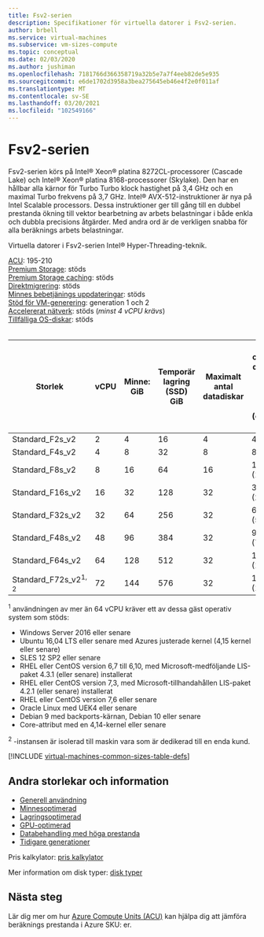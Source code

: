 ```yaml
---
title: Fsv2-serien
description: Specifikationer för virtuella datorer i Fsv2-serien.
author: brbell
ms.service: virtual-machines
ms.subservice: vm-sizes-compute
ms.topic: conceptual
ms.date: 02/03/2020
ms.author: jushiman
ms.openlocfilehash: 7181766d366358719a32b5e7a7f4eeb82de5e935
ms.sourcegitcommit: e6de1702d3958a3bea275645eb46e4f2e0f011af
ms.translationtype: MT
ms.contentlocale: sv-SE
ms.lasthandoff: 03/20/2021
ms.locfileid: "102549166"
---
```

# <a name="fsv2-series"></a>Fsv2-serien

Fsv2-serien körs på Intel® Xeon® platina 8272CL-processorer (Cascade Lake) och Intel® Xeon® platina 8168-processorer (Skylake). Den har en hållbar alla kärnor för Turbo Turbo klock hastighet på 3,4 GHz och en maximal Turbo frekvens på 3,7 GHz. Intel® AVX-512-instruktioner är nya på Intel Scalable processors. Dessa instruktioner ger till gång till en dubbel prestanda ökning till vektor bearbetning av arbets belastningar i både enkla och dubbla precisions åtgärder. Med andra ord är de verkligen snabba för alla beräknings arbets belastningar.

Virtuella datorer i Fsv2-serien Intel® Hyper-Threading-teknik.

[ACU](acu.md): 195-210<br>
[Premium Storage](premium-storage-performance.md): stöds<br>
[Premium Storage caching](premium-storage-performance.md): stöds<br>
[Direktmigrering](maintenance-and-updates.md): stöds<br>
[Minnes bebetjänings uppdateringar](maintenance-and-updates.md): stöds<br>
[Stöd för VM-generering](generation-2.md): generation 1 och 2<br>
[Accelererat nätverk](../virtual-network/create-vm-accelerated-networking-cli.md): stöds (*minst 4 vCPU krävs*)<br>
[Tillfälliga OS-diskar](ephemeral-os-disks.md): stöds <br>
<br>

| Storlek | vCPU | Minne: GiB | Temporär lagring (SSD) GiB | Maximalt antal datadiskar | Högsta cachelagrade data flöde för cache och temporär lagring: IOPS/Mbit/s (cachestorlek i GiB) | Maximalt antal cachelagrade diskar: IOPS/MBps | Maximalt antal nätverkskort|Förväntad nätverks bandbredd (Mbit/s) |
|---|---|---|---|---|---|---|---|---|
| Standard_F2s_v2  | 2  | 4   | 16  | 4  | 4000/31 (32)       | 3200/47    | 2|875   |
| Standard_F4s_v2  | 4  | 8   | 32  | 8  | 8000/63 (64)       | 6400/95    | 2|1750  |
| Standard_F8s_v2  | 8  | 16  | 64  | 16 | 16000/127 (128)    | 12800/190  | 4|3500  |
| Standard_F16s_v2 | 16 | 32  | 128 | 32 | 32000/255 (256)    | 25600/380  | 4|7000  |
| Standard_F32s_v2 | 32 | 64  | 256 | 32 | 64000/512 (512)    | 51200/750  | 8|14000 |
| Standard_F48s_v2 | 48 | 96  | 384 | 32 | 96000/768 (768)    | 76800/1100 | 8|21000 |
| Standard_F64s_v2 | 64 | 128 | 512 | 32 | 128000/1024 (1024) | 80000/1100 | 8|28000 |
| Standard_F72s_v2<sup>1, 2</sup> | 72 | 144 | 576 | 32 | 144000/1152 (1520) | 80000/1100 | 8|30000 |

<sup>1</sup> användningen av mer än 64 vCPU kräver ett av dessa gäst operativ system som stöds:

- Windows Server 2016 eller senare
- Ubuntu 16,04 LTS eller senare med Azures justerade kernel (4,15 kernel eller senare)
- SLES 12 SP2 eller senare
- RHEL eller CentOS version 6,7 till 6,10, med Microsoft-medföljande LIS-paket 4.3.1 (eller senare) installerat
- RHEL eller CentOS version 7,3, med Microsoft-tillhandahållen LIS-paket 4.2.1 (eller senare) installerat
- RHEL eller CentOS version 7,6 eller senare
- Oracle Linux med UEK4 eller senare
- Debian 9 med backports-kärnan, Debian 10 eller senare
- Core-attribut med en 4,14-kernel eller senare

<sup>2</sup> -instansen är isolerad till maskin vara som är dedikerad till en enda kund.

[!INCLUDE [virtual-machines-common-sizes-table-defs](../../includes/virtual-machines-common-sizes-table-defs.md)]

## <a name="other-sizes-and-information"></a>Andra storlekar och information

- [Generell användning](sizes-general.md)
- [Minnesoptimerad](sizes-memory.md)
- [Lagringsoptimerad](sizes-storage.md)
- [GPU-optimerad](sizes-gpu.md)
- [Databehandling med höga prestanda](sizes-hpc.md)
- [Tidigare generationer](sizes-previous-gen.md)

Pris kalkylator: [pris kalkylator](https://azure.microsoft.com/pricing/calculator/)

Mer information om disk typer: [disk typer](./disks-types.md#ultra-disk)


## <a name="next-steps"></a>Nästa steg

Lär dig mer om hur [Azure Compute Units (ACU)](acu.md) kan hjälpa dig att jämföra beräknings prestanda i Azure SKU: er.